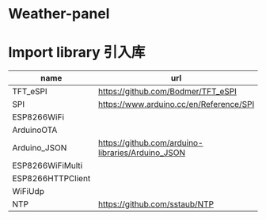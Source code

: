 # Weather-panel

# Import library 引入库

| name | url |
| ---- | --- |
|TFT_eSPI|https://github.com/Bodmer/TFT_eSPI|
|SPI|https://www.arduino.cc/en/Reference/SPI|
|ESP8266WiFi||
|ArduinoOTA||
|Arduino_JSON|https://github.com/arduino-libraries/Arduino_JSON|
|ESP8266WiFiMulti||
|ESP8266HTTPClient||
|WiFiUdp||
|NTP|https://github.com/sstaub/NTP|
